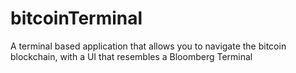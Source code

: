 # bitcoinTerminal
A terminal based application that allows you to navigate the bitcoin blockchain, with a UI that resembles a Bloomberg Terminal

